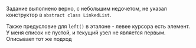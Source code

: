 Задание выполнено верно, с небольшим недочетом, не указал конструктор в `abstract class LinkedList`.

Также предусловие для `left()` в эталоне - левее курсора есть элемент.
У меня список не пустой, и текущий узел не является первым. Описывает тот же подход